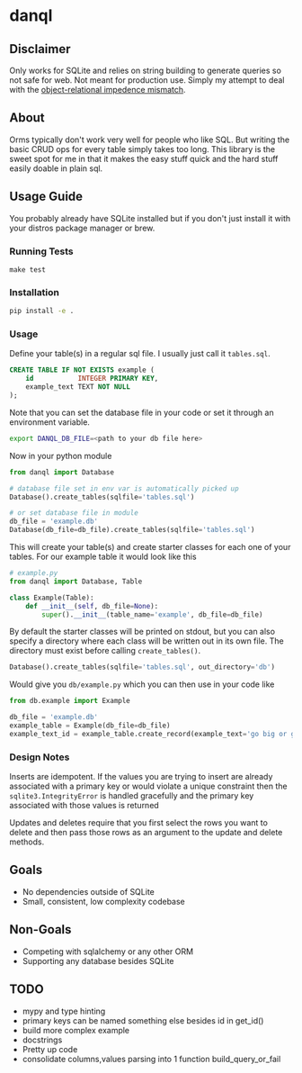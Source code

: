 # danql

## Disclaimer
Only works for SQLite and relies on string building to generate queries so not
safe for web. Not meant for production use. Simply my attempt to
deal with the
[object-relational impedence mismatch](http://blogs.tedneward.com/post/the-vietnam-of-computer-science/).

## About
Orms typically don't work very well for people who like SQL. But writing the basic 
CRUD ops for every table simply takes too long. This library is the sweet spot for me 
in that it makes the easy stuff quick and the hard stuff easily doable in plain sql.

## Usage Guide
You probably already have SQLite installed but if you don't just install it
with your distros package manager or brew.

### Running Tests
```
make test
```
### Installation
``` sh
pip install -e .
```
### Usage
Define your table(s) in a regular sql file. I usually just call it `tables.sql`.
``` sql
CREATE TABLE IF NOT EXISTS example (
    id           INTEGER PRIMARY KEY,
    example_text TEXT NOT NULL
);
```
Note that you can set the database file in your code
or set it through an environment variable.
``` sh
export DANQL_DB_FILE=<path to your db file here>
```
Now in your python module
``` python
from danql import Database

# database file set in env var is automatically picked up
Database().create_tables(sqlfile='tables.sql')

# or set database file in module
db_file = 'example.db'
Database(db_file=db_file).create_tables(sqlfile='tables.sql')
```
This will create your table(s) and create starter classes for each one of your
tables. For our example table it would look like this
``` python
# example.py
from danql import Database, Table

class Example(Table):
    def __init__(self, db_file=None):
        super().__init__(table_name='example', db_file=db_file)
```
By default the starter classes will be printed on stdout, but you can also specify
a directory where each class will be written out in its own file. The directory must
exist before calling `create_tables()`.
``` python
Database().create_tables(sqlfile='tables.sql', out_directory='db')
```
Would give you `db/example.py` which you can then use in your code like
``` python
from db.example import Example

db_file = 'example.db'
example_table = Example(db_file=db_file)
example_text_id = example_table.create_record(example_text='go big or go home')
```

### Design Notes
Inserts are idempotent. If the values you are trying to insert are already
associated with a primary key or would violate a unique constraint then the
`sqlite3.IntegrityError` is handled gracefully and the primary key associated
with those values is returned

Updates and deletes require that you first select the rows you want to delete
and then pass those rows as an argument to the update and delete methods.

## Goals
* No dependencies outside of SQLite
* Small, consistent, low complexity codebase

## Non-Goals
* Competing with sqlalchemy or any other ORM
* Supporting any database besides SQLite

## TODO
* mypy and type hinting
* primary keys can be named something else besides id in get\_id()
* build more complex example
* docstrings
* Pretty up code
* consolidate columns,values parsing into 1 function build\_query\_or\_fail
